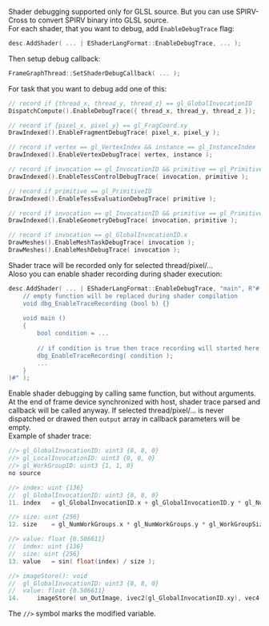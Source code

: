 Shader debugging supported only for GLSL source. But you can use SPIRV-Cross to convert SPIRV binary into GLSL source.<br/>
For each shader, that you want to debug, add `EnableDebugTrace` flag:
```cpp
desc.AddShader( ... | EShaderLangFormat::EnableDebugTrace, ... );
```
Then setup debug callback:
```cpp
FrameGraphThread::SetShaderDebugCallback( ... );
```
For task that you want to debug add one of this:
```cpp
// record if {thread_x, thread_y, thread_z} == gl_GlobalInvocationID
DispatchCompute().EnableDebugTrace({ thread_x, thread_y, thread_z });

// record if {pixel_x, pixel_y} == gl_FragCoord.xy
DrawIndexed().EnableFragmentDebugTrace( pixel_x, pixel_y );

// record if vertex == gl_VertexIndex && instance == gl_InstanceIndex
DrawIndexed().EnableVertexDebugTrace( vertex, instance );

// record if invocation == gl_InvocationID && primitive == gl_PrimitiveID
DrawIndexed().EnableTessControlDebugTrace( invocation, primitive );

// record if primitive == gl_PrimitiveID
DrawIndexed().EnableTessEvaluationDebugTrace( primitive );

// record if invocation == gl_InvocationID && primitive == gl_PrimitiveID
DrawIndexed().EnableGeometryDebugTrace( invocation, primitive );

// record if invocation == gl_GlobalInvocationID.x
DrawMeshes().EnableMeshTaskDebugTrace( invocation );
DrawMeshes().EnableMeshDebugTrace( invocation );
```
Shader trace will be recorded only for selected thread/pixel/...
<br/>
Aloso you can enable shader recording during shader execution:
```cpp
desc.AddShader( ... | EShaderLangFormat::EnableDebugTrace, "main", R"#(
	// empty function will be replaced during shader compilation
	void dbg_EnableTraceRecording (bool b) {}
	
	void main ()
	{
		bool condition = ...
		
		// if condition is true then trace recording will started here
		dbg_EnableTraceRecording( condition );
		...
	}
)#" );
```
Enable shader debugging by calling same function, but without arguments.
<br/> 
At the end of frame device synchronized with host, shader trace parsed and callback will be called anyway.
If selected thread/pixel/... is never dispatched or drawed then `output` array in callback parameters will be empty.
<br/>
Example of shader trace:
```cpp
//> gl_GlobalInvocationID: uint3 {8, 8, 0}
//> gl_LocalInvocationID: uint3 {0, 0, 0}
//> gl_WorkGroupID: uint3 {1, 1, 0}
no source

//> index: uint {136}
//  gl_GlobalInvocationID: uint3 {8, 8, 0}
11. index	= gl_GlobalInvocationID.x + gl_GlobalInvocationID.y * gl_NumWorkGroups.x * gl_WorkGroupSize.x;

//> size: uint {256}
12. size	= gl_NumWorkGroups.x * gl_NumWorkGroups.y * gl_WorkGroupSize.x * gl_WorkGroupSize.y;

//> value: float {0.506611}
//  index: uint {136}
//  size: uint {256}
13. value	= sin( float(index) / size );

//> imageStore(): void
//  gl_GlobalInvocationID: uint3 {8, 8, 0}
//  value: float {0.506611}
14. 	imageStore( un_OutImage, ivec2(gl_GlobalInvocationID.xy), vec4(value) );
```
The `//>` symbol marks the modified variable.
